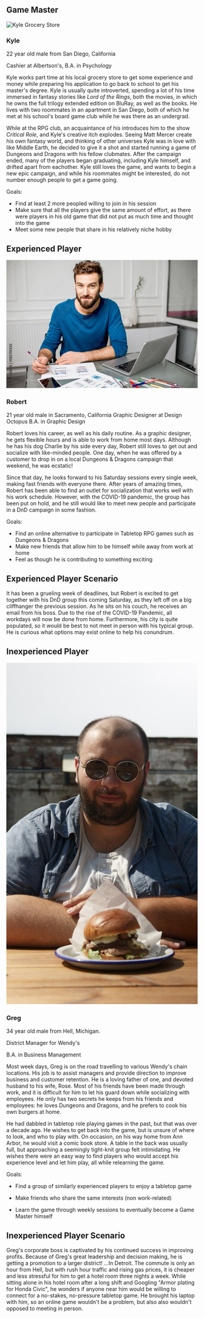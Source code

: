 ## Game Master ##

![Kyle Grocery Store](https://user-images.githubusercontent.com/72906410/157985943-c733795d-47ba-4be1-a0d1-f377dec407e7.jpeg)

### Kyle ###

22 year old male from San Diego, California

Cashier at Albertson's, B.A. in Psychology

Kyle works part time at his local grocery store to get some experience and money while preparing his application to go back to school to get his master's degree. Kyle is usually quite introverted, spending a lot of his time immersed in fantasy stories like *Lord of the Rings*, both the movies, in which he owns the full trilogy extended edition on BluRay, as well as the books. He lives with two roommates in an apartment in San Diego, both of which he met at his school's board game club while he was there as an undergrad. 

While at the RPG club, an acquaintance of his introduces him to the show *Critical Role*, and Kyle's creative itch explodes. Seeing Matt Mercer create his own fantasy world, and thinking of other universes Kyle was in love with like Middle Earth, he decided to give it a shot and started running a game of Dungeons and Dragons with his fellow clubmates. After the campaign ended, many of the players began graduating, including Kyle himself, and drifted apart from eachother. Kyle still loves the game, and wants to begin a new epic campaign, and while his roommates might be interested, do not number enough people to get a game going.

Goals:
 - Find at least 2 more peopled willing to join in his session
 - Make sure that all the players give the same amount of effort, as there were players in his old game that did not put as much time and thought into the game
 - Meet some new people that share in his relatively niche hobby

## Experienced Player ##

![Robert - Graphic Designer](personas/robert.jpg)

### Robert ###

21 year old male in Sacramento, California
Graphic Designer at Design Octopus
B.A. in Graphic Design

Robert loves his career, as well as his daily routine.  As a graphic designer, he gets flexible hours and is able to work from home most days.  Although he has his dog Charlie by his side every day, Robert still loves to get out and socialize with like-minded people.  One day, when he was offered by a customer to drop in on a local Dungeons & Dragons campaign that weekend, he was ecstatic!  

Since that day, he looks forward to his Saturday sessions every single week, making fast friends with everyone there.  After years of amazing times, Robert has been able to find an outlet for socialization that works well with his work schedule.  However, with the COVID-19 pandemic, the group has been put on hold, and he still would like to meet new people and participate in a DnD campaign in some fashion.

Goals:
- Find an online alternative to participate in Tabletop RPG games such as Dungeons & Dragons                                                                                       
- Make new friends that allow him to be himself while away from work at home                                                                                                       
- Feel as though he is contributing to something exciting

## Experienced Player Scenario ##

It has been a grueling week of deadlines, but Robert is excited to get together with his DnD group this coming Saturday, as they left off on a big cliffhanger the previous session.  As he sits on his couch, he receives an email from his boss.  Due to the rise of the COVID-19 Pandemic, all workdays will now be done from home.  Furthermore, his city is quite populated, so it would be best to not meet in person with his typical group.  He is curious what options may exist online to help his conundrum.



## Inexperienced Player ##

![Greg - Wendy's Crew Member](personas/greg.jpg)

### Greg ###

34 year old male from Hell, Michigan.

District Manager for Wendy's

B.A. in Business Management

Most week days, Greg is on the road travelling to various Wendy's chain locations. His job is to assist managers and provide direction to improve business and customer retention. He is a loving father of one, and devoted husband to his wife, Rose. Most of his friends have been made through work, and it is difficult for him to let his guard down while socializing with employees. He only has two secrets he keeps from his friends and employees: he loves Dungeons and Dragons, and he prefers to cook his own burgers at home.

He had dabbled in tabletop role playing games in the past, but that was over a decade ago. He wishes to get back into the game, but is unsure of where to look, and who to play with. On occasion, on his way home from Ann Arbor, he would visit a comic book store. A table in the back was usually full, but approaching a seemingly tight-knit group felt intimidating. He wishes there were an easy way to find players who would accept his experience level and let him play, all while relearning the game.

Goals:
- Find a group of similarly experienced players to enjoy a tabletop game
                                                                                      
- Make friends who share the same interests (non work-related)                                                                                                      
- Learn the game through weekly sessions to eventually become a Game Master himself

## Inexperienced Player Scenario ##

Greg's corporate boss is captivated by his continued success in improving profits. Because of Greg's great leadership and decision making, he is getting a promotion to a larger district! ...In Detroit. The commute is only an hour from Hell, but with rush hour traffic and rising gas prices, it is cheaper and less stressful for him to get a hotel room three nights a week. While sitting alone in his hotel room after a long shift and Googling "Armor plating for Honda Civic", he wonders if anyone near him would be willing to connect for a no-stakes, no-pressure tabletop game. He brought his laptop with him, so an online game wouldn't be a problem, but also also wouldn't opposed to meeting in person.
